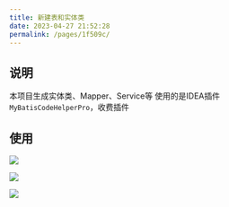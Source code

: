 ```yaml
---
title: 新建表和实体类
date: 2023-04-27 21:52:28
permalink: /pages/1f509c/
---
```

## 说明
本项目生成实体类、Mapper、Service等 使用的是IDEA插件`MyBatisCodeHelperPro`，收费插件

## 使用
![](/MyAdmin/img/快速开始/4.png)

![](/MyAdmin/img/快速开始/5.png)

![](/MyAdmin/img/快速开始/6.png)

